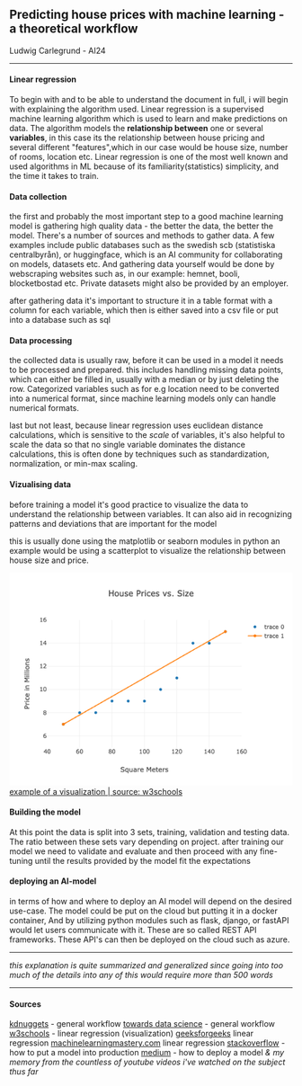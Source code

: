 

## Predicting house prices with machine learning - a theoretical workflow

Ludwig Carlegrund - AI24

---
#### Linear regression

To begin with and to be able to understand the document in full, i will begin with explaining the algorithm used. Linear regression is a supervised machine learning algorithm which is used to learn and make predictions on data. The algorithm models the **relationship between** one or several **variables**, in this case its the relationship between house pricing and several different "features",which in our case would be house size, number of rooms, location etc. 
Linear regression is one of the most well known and used algorithms in ML because of its familiarity(statistics) simplicity, and the time it takes to train. 

#### Data collection
the first and probably the most important step to a good machine learning model is gathering high quality data - the better the data, the better the model.
There's a number of sources and methods to gather data. A few examples include public databases such as the swedish scb (statistiska centralbyrån), or huggingface, which is an AI community for collaborating on models, datasets etc. And gathering data yourself would be done by webscraping websites such as, in our example: hemnet, booli, blocketbostad etc. Private datasets might also be provided by an employer.

after gathering data it's important to structure it in a table format with a column for each variable, which then is either saved into a csv file or put into a database such as sql

#### Data processing

the collected data is usually raw, before it can be used in a model it needs to be processed and prepared. this includes handling missing data points, which can either be filled in, usually with a median or by just deleting the row.
Categorized variables such as for e.g location need to be converted into a numerical format, since machine learning models only can handle numerical formats.

last but not least, because linear regression uses euclidean distance calculations, which is sensitive to the _scale_ of variables, it's also helpful to scale the data so that no single variable dominates the distance calculations, this is often done by techniques such as standardization, normalization, or min-max scaling.



#### Vizualising data

before training a model it's good practice to visualize the data to understand the relationship between variables. It can also aid in recognizing patterns and deviations that are important for the model

this is usually done using the matplotlib or seaborn modules in python
an example would be using a scatterplot to visualize the relationship between house size and price.

![house price vs. size](price_size_relationshipgraph.png) [example of a visualization | source: w3schools](https://www.w3schools.com/ai/ai_regressions.asp)

#### Building the model
At this point the data is split into 3 sets, training, validation and testing data. The ratio between these sets vary depending on project. after training our model we need to validate and evaluate and then proceed with any fine-tuning until the results provided by the model fit the expectations

#### deploying an AI-model


in terms of how and where to deploy an AI model will depend on the desired use-case. The model could be put on the cloud but putting it in a docker container, And by utilizing python modules such as flask, django, or fastAPI would let users communicate with it. These are so called REST API frameworks. These API's can then be deployed on the cloud such as azure. 


---

_this explanation is quite summarized and generalized since going into too much of the details into any of this would require more than 500 words_

---

#### Sources
[kdnuggets](https://www.kdnuggets.com/2018/12/machine-learning-project-checklist.html) - general workflow
[towards data science](https://towardsdatascience.com/workflow-of-a-machine-learning-project-ec1dba419b94) - general workflow
[w3schools](https://www.w3schools.com/ai/ai_regressions.asp) - linear regression (visualization)
[geeksforgeeks](https://www.geeksforgeeks.org/ml-linear-regression/#what-is-linear-regression) linear regression
[machinelearningmastery.com](https://machinelearningmastery.com/linear-regression-for-machine-learning/) linear regression
[stackoverflow](https://stackoverflow.blog/2020/10/12/how-to-put-machine-learning-models-into-production/) - how to put a model into production
[medium](https://moez-62905.medium.com/easily-deploy-machine-learning-models-from-the-comfort-of-your-notebook-9068a88f4cf5) - how to deploy a model
  *& my memory from the countless of youtube videos i've watched on the subject thus far*